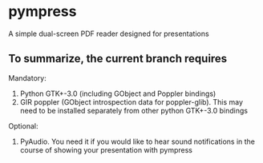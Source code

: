 pympress
========

A simple dual-screen PDF reader designed for presentations

To summarize, the current branch requires
-----------------------------------

Mandatory:
1. Python GTK+-3.0 (including GObject and Poppler bindings)
2. GIR poppler (GObject introspection data for poppler-glib). This may need to be installed separately from other python GTK+-3.0 bindings

Optional:
1. PyAudio. You need it if you would like to hear sound notifications in the course of showing your presentation with pympress

